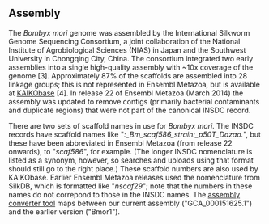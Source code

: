 Assembly
--------

The *Bombyx mori* genome was assembled by the International Silkworm
Genome Sequencing Consortium, a joint collaboration of the National
Institute of Agrobiological Sciences (NIAS) in Japan and the Southwest
University in Chongqing City, China. The consortium integrated two early
assemblies into a single high-quality assembly with \~10x coverage of
the genome \[3\]. Approximately 87% of the scaffolds are assembled into
28 linkage groups; this is not represented in Ensembl Metazoa, but is
available at [KAIKObase](http://sgp.dna.affrc.go.jp/KAIKObase/) \[4\].
In release 22 of Ensembl Metazoa (March 2014) the assembly was updated
to remove contigs (primarily bacterial contaminants and duplicate
regions) that were not part of the canonical INSDC record.

There are two sets of scaffold names in use for *Bombyx mori*. The INSDC
records have scaffold names like
\"*:\_Bm\_scaf586\_strain:\_p50T\_Dazao.*\", but these have been
abbreviated in Ensembl Metazoa (from release 22 onwards), to
\"*scaf586*\", for example. (The longer INSDC nomenclature is listed as
a synonym, however, so searches and uploads using that format should
still go to the right place.) These scaffold numbers are also used by
KAIKObase. Earlier Ensembl Metazoa releases used the nomenclature from
SilkDB, which is formatted like \"*nscaf29*\"; note that the numbers in
these names do not correpond to those in the INSDC names. The [assembly
converter tool](/tools.html) maps between our current assembly
(\"GCA\_000151625.1\") and the earlier version (\"Bmor1\").
